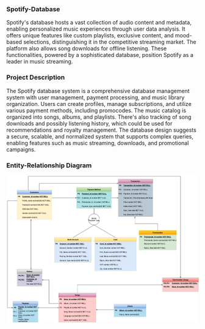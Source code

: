 ### Spotify-Database

Spotify's database hosts a vast collection of audio content and metadata, enabling personalized music experiences through user data analysis. It offers unique features like custom playlists, exclusive content, and mood-based selections, distinguishing it in the competitive streaming market. The platform also allows song downloads for offline listening. These functionalities, powered by a sophisticated database, position Spotify as a leader in music streaming.


### Project Description

The Spotify database system is a comprehensive database management system with user management, payment processing, and music library organization. Users can create profiles, manage subscriptions, and utilize various payment methods, including promocodes. The music catalog is organized into songs, albums, and playlists. There's also tracking of song downloads and possibly listening history, which could be used for recommendations and royalty management. The database design suggests a secure, scalable, and normalized system that supports complex queries, enabling features such as music streaming, downloads, and promotional campaigns.

### Entity-Relationship Diagram

![Alt text](<WhatsApp Image 2023-11-25 at 2.26.48 AM (1).jpeg>)
